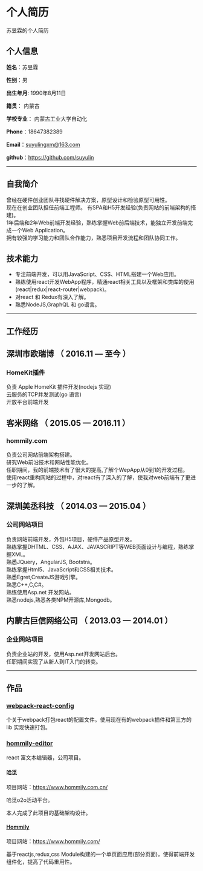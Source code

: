 个人简历
======================
苏昱霖的个人简历

## 个人信息

**姓名**：苏昱霖 

**性别**：男  

**出生年月**: 1990年8月11日

**籍贯**： 内蒙古

**学校专业**： 内蒙古工业大学自动化

**Phone**：18647382389

**Email**：suyulingxm@163.com

**github**：https://github.com/suyulin

---
## 自我简介

曾经在硬件创业团队寻找硬件解决方案，原型设计和检验原型可用性。  
现在在创业团队担任前端工程师。 有SPA和H5开发经验(负责网站的前端架构的搭建)。  
1年后端和2年Web前端开发经验，熟练掌握Web前后端技术，能独立开发前端完成一个Web Application。  
拥有较强的学习能力和团队合作能力，熟悉项目开发流程和团队协同工作。

## 技术能力

* 专注前端开发，可以用JavaScript、CSS、HTML搭建一个Web应用。
* 熟练使用react开发WebApp程序，精通react相关工具以及框架和类库的使用(react|redux|react-router|webpack)。
* 对react 和 Redux有深入了解。
* 熟悉NodeJS,GraphQL 和 go语言。

---
## 工作经历

## 深圳市欧瑞博 （ 2016.11 — 至今 ）

### HomeKit插件

负责 Apple HomeKit 插件开发(nodejs 实现)  
云服务的TCP并发测试(go 语言)  
开放平台前端开发  


## 客米网络 （ 2015.05 — 2016.11 ）

### hommily.com 

负责公司网站前端架构搭建。  
研究Web前沿技术和网站性能优化。   
任职期间，我的前端技术有了很大的提高,了解个WepApp从0到1的开发过程。   
使用react重构网站的过程中，对react有了深入的了解，使我对web前端有了更进一步的了解。   

## 深圳美丞科技 （ 2014.03 — 2015.04 ）

### 公司网站项目 

负责网站前端开发，外包H5项目，硬件产品原型开发。     
熟练掌握DHTML、CSS、AJAX、JAVASCRIPT等WEB页面设计与编程，熟练掌握XML。     
熟悉JQuery，AngularJS, Bootstra。     
熟练掌握Html5、JavaScript和CSS相关技术。    
熟悉Egret,CreateJS游戏引擎。    
熟悉C++,C,C#。     
熟练使用Asp.net 开发网站。     
熟悉nodejs,熟悉各类NPM开源库,Mongodb。    

## 内蒙古巨信网络公司 （ 2013.03 — 2014.01 ）

### 企业网站项目 

负责企业站的开发，使用Asp.net开发网站后台。   
任职期间实现了从新人到IT入门的转变。   

---
## 作品

### [webpack-react-config](https://github.com/suyulin/webpack-react-config)
个关于webpack打包react的配置文件。使用现在有的webpack插件和第三方的lib 实现快速打包。

### [hommily-editor](https://github.com/suyulin/Hommily-Editor)
react 富文本编辑器，公司项目。

#### [哈觅](https://www.hommily.com.cn/)
项目网站：https://www.hommily.com.cn/

哈觅o2o活动平台。

本人完成了此项目的基础架构设计。

#### [Hommily](https://www.hommily.com/)
项目网站：https://www.hommily.com/

基于reactjs,redux,css Module构建的一个单页面应用(部分页面)，使得前端开发组件化，提高了代码重用性。



